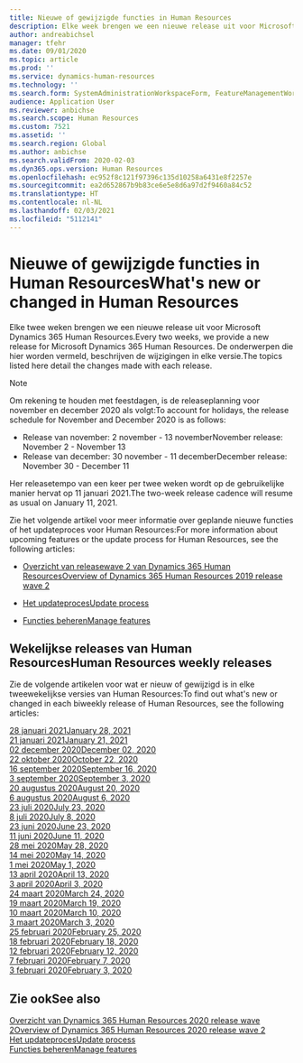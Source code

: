 ```yaml
---
title: Nieuwe of gewijzigde functies in Human Resources
description: Elke week brengen we een nieuwe release uit voor Microsoft Dynamics 365 Human Resources. De onderwerpen die hier worden vermeld, beschrijven de wijzigingen die elke week worden aangebracht.
author: andreabichsel
manager: tfehr
ms.date: 09/01/2020
ms.topic: article
ms.prod: ''
ms.service: dynamics-human-resources
ms.technology: ''
ms.search.form: SystemAdministrationWorkspaceForm, FeatureManagementWorkspace
audience: Application User
ms.reviewer: anbichse
ms.search.scope: Human Resources
ms.custom: 7521
ms.assetid: ''
ms.search.region: Global
ms.author: anbichse
ms.search.validFrom: 2020-02-03
ms.dyn365.ops.version: Human Resources
ms.openlocfilehash: ec952f8c121f97396c135d10258a6431e8f2257e
ms.sourcegitcommit: ea2d652867b9b83ce6e5e8d6a97d2f9460a84c52
ms.translationtype: HT
ms.contentlocale: nl-NL
ms.lasthandoff: 02/03/2021
ms.locfileid: "5112141"
---
```

# <a name="whats-new-or-changed-in-human-resources"></a><span data-ttu-id="05e9f-104">Nieuwe of gewijzigde functies in Human Resources</span><span class="sxs-lookup"><span data-stu-id="05e9f-104">What's new or changed in Human Resources</span></span>

<span data-ttu-id="05e9f-105">Elke twee weken brengen we een nieuwe release uit voor Microsoft Dynamics 365 Human Resources.</span><span class="sxs-lookup"><span data-stu-id="05e9f-105">Every two weeks, we provide a new release for Microsoft Dynamics 365 Human Resources.</span></span> <span data-ttu-id="05e9f-106">De onderwerpen die hier worden vermeld, beschrijven de wijzigingen in elke versie.</span><span class="sxs-lookup"><span data-stu-id="05e9f-106">The topics listed here detail the changes made with each release.</span></span>

>[!NOTE]
><span data-ttu-id="05e9f-107">Om rekening te houden met feestdagen, is de releaseplanning voor november en december 2020 als volgt:</span><span class="sxs-lookup"><span data-stu-id="05e9f-107">To account for holidays, the release schedule for November and December 2020 is as follows:</span></span>
>
>- <span data-ttu-id="05e9f-108">Release van november: 2 november - 13 november</span><span class="sxs-lookup"><span data-stu-id="05e9f-108">November release: November 2 - November 13</span></span>
>- <span data-ttu-id="05e9f-109">Release van december: 30 november - 11 december</span><span class="sxs-lookup"><span data-stu-id="05e9f-109">December release: November 30 - December 11</span></span>
> 
><span data-ttu-id="05e9f-110">Her releasetempo van een keer per twee weken wordt op de gebruikelijke manier hervat op 11 januari 2021.</span><span class="sxs-lookup"><span data-stu-id="05e9f-110">The two-week release cadence will resume as usual on January 11, 2021.</span></span>

<span data-ttu-id="05e9f-111">Zie het volgende artikel voor meer informatie over geplande nieuwe functies of het updateproces voor Human Resources:</span><span class="sxs-lookup"><span data-stu-id="05e9f-111">For more information about upcoming features or the update process for Human Resources, see the following articles:</span></span> 

- [<span data-ttu-id="05e9f-112">Overzicht van releasewave 2 van Dynamics 365 Human Resources</span><span class="sxs-lookup"><span data-stu-id="05e9f-112">Overview of Dynamics 365 Human Resources 2019 release wave 2</span></span>](https://docs.microsoft.com/dynamics365-release-plan/2019wave2/dynamics365-human-resources/)

- [<span data-ttu-id="05e9f-113">Het updateproces</span><span class="sxs-lookup"><span data-stu-id="05e9f-113">Update process</span></span>](hr-admin-setup-update-process.md)

- [<span data-ttu-id="05e9f-114">Functies beheren</span><span class="sxs-lookup"><span data-stu-id="05e9f-114">Manage features</span></span>](hr-admin-manage-features.md)

## <a name="human-resources-weekly-releases"></a><span data-ttu-id="05e9f-115">Wekelijkse releases van Human Resources</span><span class="sxs-lookup"><span data-stu-id="05e9f-115">Human Resources weekly releases</span></span>

<span data-ttu-id="05e9f-116">Zie de volgende artikelen voor wat er nieuw of gewijzigd is in elke tweewekelijkse versies van Human Resources:</span><span class="sxs-lookup"><span data-stu-id="05e9f-116">To find out what's new or changed in each biweekly release of Human Resources, see the following articles:</span></span>

[<span data-ttu-id="05e9f-117">28 januari 2021</span><span class="sxs-lookup"><span data-stu-id="05e9f-117">January 28, 2021</span></span>](hr-whats-new-2021-01-28.md)</br>
[<span data-ttu-id="05e9f-118">21 januari 2021</span><span class="sxs-lookup"><span data-stu-id="05e9f-118">January 21, 2021</span></span>](hr-whats-new-2021-01-21.md)</br>
[<span data-ttu-id="05e9f-119">02 december 2020</span><span class="sxs-lookup"><span data-stu-id="05e9f-119">December 02, 2020</span></span>](hr-whats-new-2020-12-02.md)</br>
[<span data-ttu-id="05e9f-120">22 oktober 2020</span><span class="sxs-lookup"><span data-stu-id="05e9f-120">October 22, 2020</span></span>](hr-whats-new-2020-10-22.md)</br>
[<span data-ttu-id="05e9f-121">16 september 2020</span><span class="sxs-lookup"><span data-stu-id="05e9f-121">September 16, 2020</span></span>](hr-whats-new-2020-09-16.md)</br>
[<span data-ttu-id="05e9f-122">3 september 2020</span><span class="sxs-lookup"><span data-stu-id="05e9f-122">September 3, 2020</span></span>](hr-whats-new-2020-09-03.md)</br>
[<span data-ttu-id="05e9f-123">20 augustus 2020</span><span class="sxs-lookup"><span data-stu-id="05e9f-123">August 20, 2020</span></span>](hr-whats-new-2020-08-20.md)</br>
[<span data-ttu-id="05e9f-124">6 augustus 2020</span><span class="sxs-lookup"><span data-stu-id="05e9f-124">August 6, 2020</span></span>](hr-whats-new-2020-08-06.md)</br>
[<span data-ttu-id="05e9f-125">23 juli 2020</span><span class="sxs-lookup"><span data-stu-id="05e9f-125">July 23, 2020</span></span>](hr-whats-new-2020-07-23.md)</br>
[<span data-ttu-id="05e9f-126">8 juli 2020</span><span class="sxs-lookup"><span data-stu-id="05e9f-126">July 8, 2020</span></span>](hr-whats-new-2020-07-08.md)</br>
[<span data-ttu-id="05e9f-127">23 juni 2020</span><span class="sxs-lookup"><span data-stu-id="05e9f-127">June 23, 2020</span></span>](hr-whats-new-2020-06-23.md)</br>
[<span data-ttu-id="05e9f-128">11 juni 2020</span><span class="sxs-lookup"><span data-stu-id="05e9f-128">June 11, 2020</span></span>](hr-whats-new-2020-06-11.md)</br>
[<span data-ttu-id="05e9f-129">28 mei 2020</span><span class="sxs-lookup"><span data-stu-id="05e9f-129">May 28, 2020</span></span>](hr-whats-new-2020-05-28.md)</br>
[<span data-ttu-id="05e9f-130">14 mei 2020</span><span class="sxs-lookup"><span data-stu-id="05e9f-130">May 14, 2020</span></span>](hr-whats-new-2020-05-14.md)</br>
[<span data-ttu-id="05e9f-131">1 mei 2020</span><span class="sxs-lookup"><span data-stu-id="05e9f-131">May 1, 2020</span></span>](hr-whats-new-2020-05-01.md)</br>
[<span data-ttu-id="05e9f-132">13 april 2020</span><span class="sxs-lookup"><span data-stu-id="05e9f-132">April 13, 2020</span></span>](hr-whats-new-2020-04-13.md)</br>
[<span data-ttu-id="05e9f-133">3 april 2020</span><span class="sxs-lookup"><span data-stu-id="05e9f-133">April 3, 2020</span></span>](hr-whats-new-2020-04-03.md)</br>
[<span data-ttu-id="05e9f-134">24 maart 2020</span><span class="sxs-lookup"><span data-stu-id="05e9f-134">March 24, 2020</span></span>](hr-whats-new-2020-03-24.md)</br>
[<span data-ttu-id="05e9f-135">19 maart 2020</span><span class="sxs-lookup"><span data-stu-id="05e9f-135">March 19, 2020</span></span>](hr-whats-new-2020-03-19.md)</br>
[<span data-ttu-id="05e9f-136">10 maart 2020</span><span class="sxs-lookup"><span data-stu-id="05e9f-136">March 10, 2020</span></span>](hr-whats-new-2020-03-10.md)</br>
[<span data-ttu-id="05e9f-137">3 maart 2020</span><span class="sxs-lookup"><span data-stu-id="05e9f-137">March 3, 2020</span></span>](hr-whats-new-2020-03-03.md)</br>
[<span data-ttu-id="05e9f-138">25 februari 2020</span><span class="sxs-lookup"><span data-stu-id="05e9f-138">February 25, 2020</span></span>](hr-whats-new-2020-02-25.md)</br>
[<span data-ttu-id="05e9f-139">18 februari 2020</span><span class="sxs-lookup"><span data-stu-id="05e9f-139">February 18, 2020</span></span>](hr-whats-new-2020-02-18.md)</br>
[<span data-ttu-id="05e9f-140">12 februari 2020</span><span class="sxs-lookup"><span data-stu-id="05e9f-140">February 12, 2020</span></span>](hr-whats-new-2020-02-12.md)</br>
[<span data-ttu-id="05e9f-141">7 februari 2020</span><span class="sxs-lookup"><span data-stu-id="05e9f-141">February 7, 2020</span></span>](hr-whats-new-2020-02-07.md)</br>
[<span data-ttu-id="05e9f-142">3 februari 2020</span><span class="sxs-lookup"><span data-stu-id="05e9f-142">February 3, 2020</span></span>](hr-whats-new-2020-02-03.md)

## <a name="see-also"></a><span data-ttu-id="05e9f-143">Zie ook</span><span class="sxs-lookup"><span data-stu-id="05e9f-143">See also</span></span>

[<span data-ttu-id="05e9f-144">Overzicht van Dynamics 365 Human Resources 2020 release wave 2</span><span class="sxs-lookup"><span data-stu-id="05e9f-144">Overview of Dynamics 365 Human Resources 2020 release wave 2</span></span>](https://docs.microsoft.com/dynamics365-release-plan/2020wave2/human-resources/dynamics365-human-resources/)</br>
[<span data-ttu-id="05e9f-145">Het updateproces</span><span class="sxs-lookup"><span data-stu-id="05e9f-145">Update process</span></span>](hr-admin-setup-update-process.md)</br>
[<span data-ttu-id="05e9f-146">Functies beheren</span><span class="sxs-lookup"><span data-stu-id="05e9f-146">Manage features</span></span>](hr-admin-manage-features.md)
